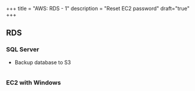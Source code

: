 +++
title = "AWS: RDS - 1"
description = "Reset EC2 password"
draft="true"
+++


## RDS


### SQL Server

* Backup database to S3

```

```





### EC2 with Windows 



